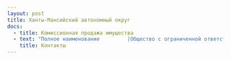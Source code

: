 ```yaml
---
layout: post
title: Ханты-Мансийский автономный округ
docs:
  - title: Комиссионная продажа имущества
  - text: "Полное наименование         |Общество с ограниченной ответственностью  «АРНАЛ»\r\nКраткое наименование        |ООО «АРНАЛ»\r\nРегистрационные данные:     |\nИНН/КПП                     |5904342624 / 590301001\r\nОГРН                        |1165958110670\r\nОКПО                        |05169519\r\nОКАТО                       |57701000\r\nФактический адрес           |628011 г.Ханты-Мансийск, Тобольский тракт 2. \n                            |Режим работы: пн-пт с 10:00-16:00\r\nДиректор                    |Абибуллаев Эльдар Серверович действует на основании Устава\nE-mail\t                    |arnalhmo@bk.ru\nКонтактные телефоны         | +73467351075\nБанковские реквизиты для оплаты:     |УФК по Тюменской области МТУ Росимущества в Тюменской области, Ханты-Мансийском автономном округе-Югре, Ямало-Ненецком автономном округе, ИНН 7202198042; КПП 720301001; лицевой счет 05671А20810;  Сч. N 40302810065771500001 в ОТДЕЛЕНИЕ ТЮМЕНЬ г. ТЮМЕНЬ, БИК: 47102001"
    title: Контакты
---
```


